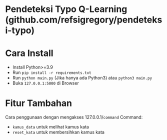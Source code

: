 # Pendeteksi Typo Q-Learning (github.com/refsigregory/pendeteksi-typo)

# Cara Install
* Install Python>=3.9
* Run `pip install -r requirements.txt`
* Run `python main.py` (Jika hanya ada Python3) atau `python3 main.py`
* Buka `127.0.0.1:5000` di Browser

# Fitur Tambahan
Cara penggunaan dengan mengakses 127.0.0.1/`command`
Command:
* `kamus_data` untuk melihat kamus kata
* `reset_kata` untuk membersihkan kamus kata
